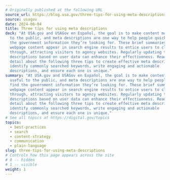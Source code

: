 ```yaml
---
# Originally published at the following URL
source_url: https://blog.usa.gov/three-tips-for-using-meta-descriptions
source: usagov
date: 2024-06-04
title: Three tips for using meta descriptions
deck: "At USA.gov and USAGov en Español, the goal is to make content more useful
  to the public, and meta descriptions are one way to help people quickly find
  the government information they’re looking for. These brief summaries of
  webpage content appear in search engine results to entice users to click
  through, attracting visitors to agency websites. Regularly updating these
  descriptions based on user data can enhance their effectiveness. Read more in
  detail about the following three tips to create effective meta descriptions:
  identify commonly searched keywords, write engaging and actionable
  descriptions, and ensure each one is unique."
summary: "At USA.gov and USAGov en Español, the goal is to make content more
  useful to the public, and meta descriptions are one way to help people quickly
  find the government information they’re looking for. These brief summaries of
  webpage content appear in search engine results to entice users to click
  through, attracting visitors to agency websites. Regularly updating these
  descriptions based on user data can enhance their effectiveness. Read more in
  detail about the following three tips to create effective meta descriptions:
  identify commonly searched keywords, write engaging and actionable
  descriptions, and ensure each one is unique."
# See all topics at https://digital.gov/topics
topics:
  - best-practices
  - search
  - content-strategy
  - communication
  - plain-language
slug: three-tips-for-using-meta-descriptions
# Controls how this page appears across the site
# 0 -- hidden
# 1 -- visible
weight: 1
---
```

